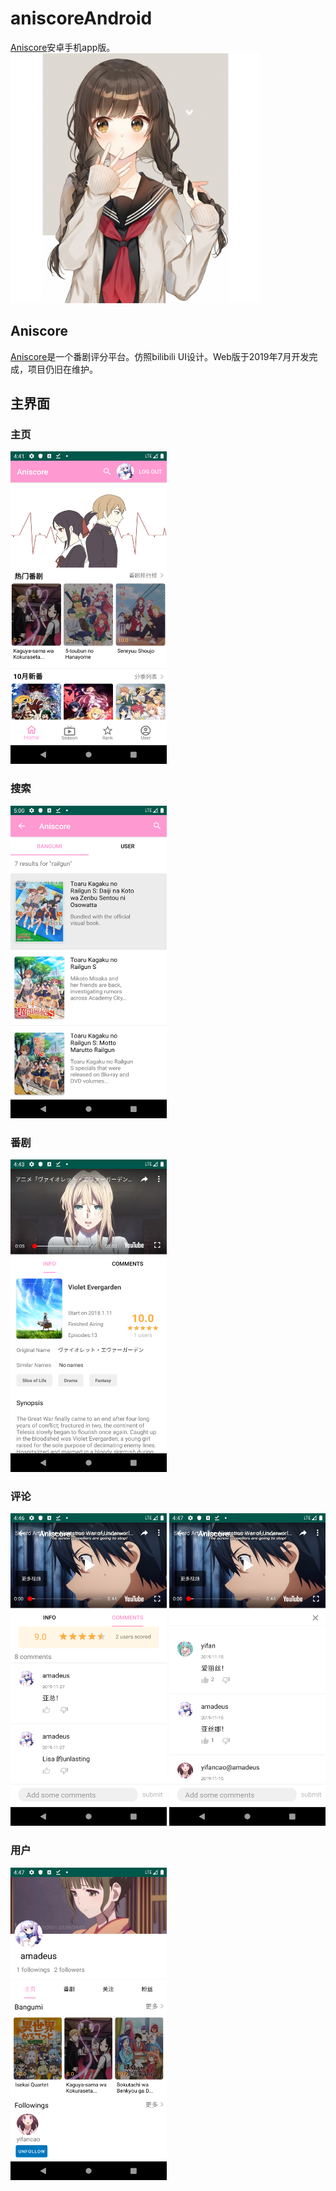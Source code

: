 # aniscoreAndroid
[Aniscore](https://aniscore.herokuapp.com)安卓手机app版。<br>
<img src="assets/icon.jpg" alt="icon" width="auto" height="400">

## Aniscore
[Aniscore](https://aniscore.herokuapp.com)是一个番剧评分平台。仿照bilibili UI设计。Web版于2019年7月开发完成，项目仍旧在维护。

## 主界面
### 主页
<img src="assets/home.png" alt="home" width="250" height="500">

### 搜索
<img src="assets/search.png" alt="search" width="250" height="500">

### 番剧
<img src="assets/detail.png" alt="bangumi" width="250" height="500">

### 评论
<img src="assets/comments.png" alt="comments" width="250" height="500">
<img src="assets/replies.png" alt="replies" width="250" height="500">

### 用户
<img src="assets/user.png" alt="user" width="250" height="500">